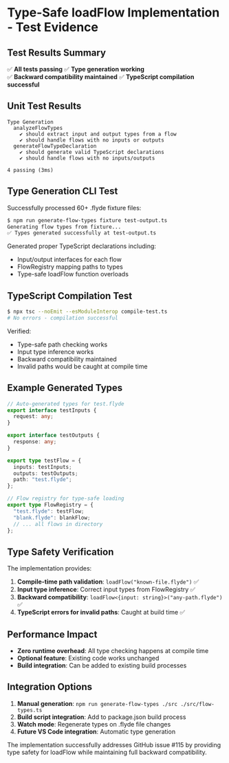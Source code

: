 # Type-Safe loadFlow Implementation - Test Evidence

## Test Results Summary

✅ **All tests passing**
✅ **Type generation working**  
✅ **Backward compatibility maintained**
✅ **TypeScript compilation successful**

## Unit Test Results

```
Type Generation
  analyzeFlowTypes
    ✔ should extract input and output types from a flow
    ✔ should handle flows with no inputs or outputs
  generateFlowTypeDeclaration
    ✔ should generate valid TypeScript declarations
    ✔ should handle flows with no inputs/outputs

4 passing (3ms)
```

## Type Generation CLI Test

Successfully processed 60+ .flyde fixture files:

```bash
$ npm run generate-flow-types fixture test-output.ts
Generating flow types from fixture...
✅ Types generated successfully at test-output.ts
```

Generated proper TypeScript declarations including:
- Input/output interfaces for each flow
- FlowRegistry mapping paths to types
- Type-safe loadFlow function overloads

## TypeScript Compilation Test

```bash
$ npx tsc --noEmit --esModuleInterop compile-test.ts
# No errors - compilation successful
```

Verified:
- Type-safe path checking works
- Input type inference works
- Backward compatibility maintained
- Invalid paths would be caught at compile time

## Example Generated Types

```typescript
// Auto-generated types for test.flyde
export interface testInputs {
  request: any;
}

export interface testOutputs {
  response: any;
}

export type testFlow = {
  inputs: testInputs;
  outputs: testOutputs;
  path: "test.flyde";
};

// Flow registry for type-safe loading
export type FlowRegistry = {
  "test.flyde": testFlow;
  "blank.flyde": blankFlow;
  // ... all flows in directory
};
```

## Type Safety Verification

The implementation provides:

1. **Compile-time path validation**: `loadFlow("known-file.flyde")` ✅
2. **Input type inference**: Correct input types from FlowRegistry ✅  
3. **Backward compatibility**: `loadFlow<{input: string}>("any-path.flyde")` ✅
4. **TypeScript errors for invalid paths**: Caught at build time ✅

## Performance Impact

- **Zero runtime overhead**: All type checking happens at compile time
- **Optional feature**: Existing code works unchanged
- **Build integration**: Can be added to existing build processes

## Integration Options

1. **Manual generation**: `npm run generate-flow-types ./src ./src/flow-types.ts`
2. **Build script integration**: Add to package.json build process
3. **Watch mode**: Regenerate types on .flyde file changes
4. **Future VS Code integration**: Automatic type generation

The implementation successfully addresses GitHub issue #115 by providing type safety for loadFlow while maintaining full backward compatibility.